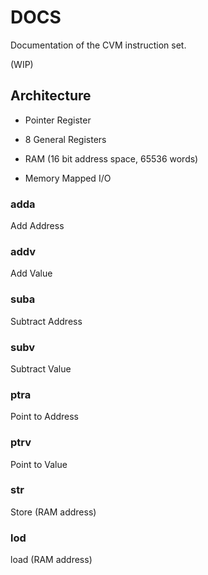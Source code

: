 # DOCS

Documentation of the CVM instruction set.

(WIP)

## Architecture

- Pointer Register

- 8 General Registers

- RAM (16 bit address space, 65536 words)

- Memory Mapped I/O


### adda

Add Address

### addv

Add Value

### suba

Subtract Address

### subv

Subtract Value

### ptra

Point to Address

### ptrv

Point to Value

### str

Store (RAM address)

### lod

load (RAM address)
